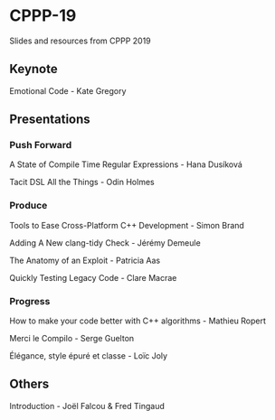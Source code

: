 # CPPP-19

Slides and resources from CPPP 2019

## Keynote

Emotional Code - Kate Gregory

## Presentations

### Push Forward

A State of Compile Time Regular Expressions - Hana Dusíková

Tacit DSL All the Things - Odin Holmes

### Produce

Tools to Ease Cross-Platform C++ Development - Simon Brand

Adding A New clang-tidy Check - Jérémy Demeule

The Anatomy of an Exploit - Patricia Aas

Quickly Testing Legacy Code - Clare Macrae

### Progress

How to make your code better with C++ algorithms - Mathieu Ropert

Merci le Compilo - Serge Guelton

Élégance, style épuré et classe - Loïc Joly

## Others

Introduction - Joël Falcou & Fred Tingaud
